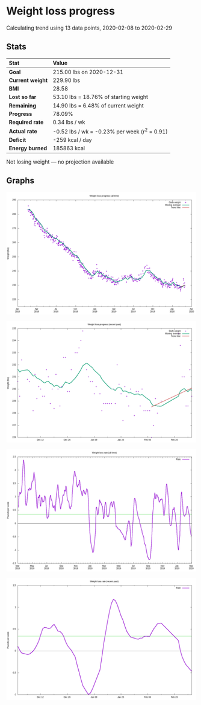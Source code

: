 # Weight loss progress

Calculating trend using 13 data points, 2020-02-08 to 2020-02-29

## Stats

Stat|Value
:-|:-
**Goal**|215.00 lbs on 2020-12-31
**Current weight**|229.90 lbs
**BMI**|28.58
**Lost so far**|53.10 lbs = 18.76% of starting weight
**Remaining**|14.90 lbs =  6.48% of current  weight
**Progress**|78.09%
**Required rate**|0.34 lbs / wk
**Actual rate**|-0.52 lbs / wk = -0.23% per week  (r<sup>2</sup> = 0.91)
**Deficit**|-259 kcal / day
**Energy burned**|185863 kcal

Not losing weight &mdash; no projection available

## Graphs

![](weight-graph-alltime.png)

![](weight-graph-recent.png)

![](rate-graph-alltime.png)

![](rate-graph-recent.png)
